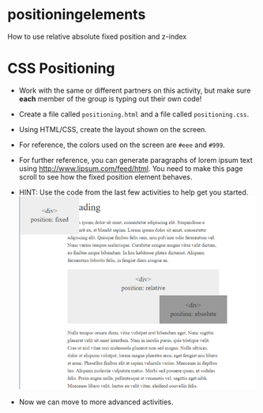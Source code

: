 # positioningelements
How to use relative absolute fixed position and z-index

# CSS Positioning

* Work with the same or different partners on this activity, but make sure **each** member of the group is typing out their own code! 

* Create a file called `positioning.html` and a file called `positioning.css`. 

* Using HTML/CSS, create the layout shown on the screen.

* For reference, the colors used on the screen are `#eee` and `#999`.

* For further reference, you can generate paragraphs of lorem ipsum text using <http://www.lipsum.com/feed/html>. You need to make this page scroll to see how the fixed position element behaves.

* HINT: Use the code from the last few activities to help get you started.
![Image to use](4-positioningActivity.png)
* Now we can move to more advanced activities.
